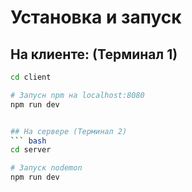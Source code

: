 # Установка и запуск
## На клиенте: (Терминал 1)
``` bash
cd client

# Запусн npm на localhost:8080
npm run dev


## На сервере (Терминал 2)
``` bash
cd server

# Запуск nodemon
npm run dev


